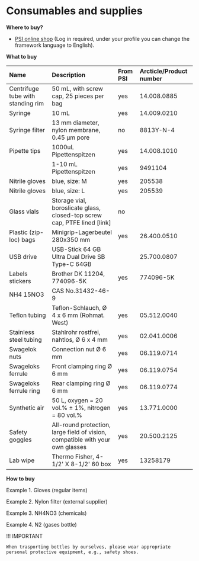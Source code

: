 # Consumables and supplies    

__Where to buy?__

* [PSI online shop](https://psi.openordering.de/Ordering/) (Log in required, under your profile you can change the framework language to English).

__What to buy__

|Name|Description|From PSI|Arcticle/Product number|
|:----|:----|:----|:----|
|Centrifuge tube with standing rim|50 mL, with screw cap, 25 pieces per bag|yes|14.008.0885|
|Syringe|10 mL|yes|14.009.0210|
|Syringe filter|13 mm diameter, nylon membrane, 0.45 µm pore|no|8813Y-N-4|
|Pipette tips|1000uL Pipettenspitzen|yes|14.008.1010|
| |1-10 mL Pipettenspitzen|yes|9491104|
|Nitrile gloves|blue, size: M|yes|205538|
|Nitrile gloves|blue, size: L|yes|205539|
|Glass vials|Storage vial, boroslicate glass, closed-top screw cap, PTFE lined [link]|no| |
|Plastic (zip-loc) bags|Minigrip-Lagerbeutel 280x350 mm|yes|26.400.0510|
|USB drive|USB-Stick 64 GB Ultra Dual Drive SB Type-C 64GB| |25.700.0807|
|Labels stickers|Brother DK 11204, 774096-5K|yes |774096-5K|
|NH4 15NO3|CAS No.31432-46-9| | |
|Teflon tubing|Teflon-Schlauch, Ø 4 x 6 mm (Rohmat. West)|yes|05.512.0040|
|Stainless steel tubing|Stahlrohr rostfrei, nahtlos, Ø 6 x 4 mm|yes|02.041.0006|
|Swagelok nuts|Connection nut Ø 6 mm|yes|06.119.0714|
|Swageloks ferrule|Front clamping ring Ø 6 mm|yes|06.119.0754|
|Swageloks ferrule ring|Rear clamping ring Ø 6 mm|yes|06.119.0774|
|Synthetic air|50 L, oxygen = 20 vol.% ± 1%, nitrogen = 80 vol.%|yes|13.771.0000|
|Safety goggles|All-round protection, large field of vision, compatible with your own glasses|yes|20.500.2125|
|Lab wipe|Thermo Fisher, 4-1/2' X 8-1/2' 60 box|yes|13258179|

__How to buy__

Example 1. Gloves (regular items)

Example 2. Nylon filter (external supplier)

Example 3. NH4NO3 (chemicals)

Example 4. N2 (gases bottle)      

!!! IMPORTANT

    When trasporting bottles by ourselves, please wear appropriate personal protective equipment, e.g., safety shoes.

    